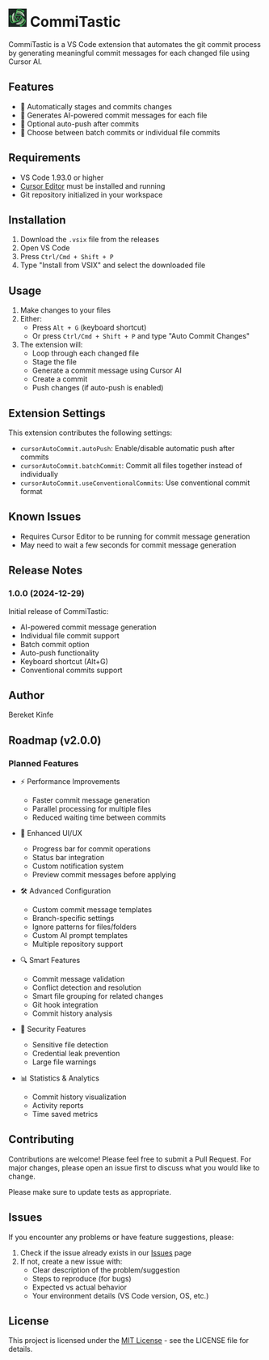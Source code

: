 # <img src="images/icon.png" width="36" height="36" alt="CommiTastic"> CommiTastic

CommiTastic is a VS Code extension that automates the git commit process by generating meaningful commit messages for each changed file using Cursor AI.

## Features

- 🔄 Automatically stages and commits changes
- 📝 Generates AI-powered commit messages for each file
- 🚀 Optional auto-push after commits
- 🎯 Choose between batch commits or individual file commits

## Requirements

- VS Code 1.93.0 or higher
- [Cursor Editor](https://cursor.sh/) must be installed and running
- Git repository initialized in your workspace

## Installation

1. Download the `.vsix` file from the releases
2. Open VS Code
3. Press `Ctrl/Cmd + Shift + P`
4. Type "Install from VSIX" and select the downloaded file

## Usage

1. Make changes to your files
2. Either:
   - Press `Alt + G` (keyboard shortcut)
   - Or press `Ctrl/Cmd + Shift + P` and type "Auto Commit Changes"
3. The extension will:
   - Loop through each changed file
   - Stage the file
   - Generate a commit message using Cursor AI
   - Create a commit
   - Push changes (if auto-push is enabled)

## Extension Settings

This extension contributes the following settings:

* `cursorAutoCommit.autoPush`: Enable/disable automatic push after commits
* `cursorAutoCommit.batchCommit`: Commit all files together instead of individually
* `cursorAutoCommit.useConventionalCommits`: Use conventional commit format

## Known Issues

- Requires Cursor Editor to be running for commit message generation
- May need to wait a few seconds for commit message generation

## Release Notes

### 1.0.0 (2024-12-29)

Initial release of CommiTastic:
- AI-powered commit message generation
- Individual file commit support
- Batch commit option
- Auto-push functionality
- Keyboard shortcut (Alt+G)
- Conventional commits support

## Author

Bereket Kinfe


## Roadmap (v2.0.0)

### Planned Features
- ⚡ Performance Improvements
  - Faster commit message generation
  - Parallel processing for multiple files
  - Reduced waiting time between commits

- 🎨 Enhanced UI/UX
  - Progress bar for commit operations
  - Status bar integration
  - Custom notification system
  - Preview commit messages before applying

- 🛠 Advanced Configuration
  - Custom commit message templates
  - Branch-specific settings
  - Ignore patterns for files/folders
  - Custom AI prompt templates
  - Multiple repository support

- 🔍 Smart Features
  - Commit message validation
  - Conflict detection and resolution
  - Smart file grouping for related changes
  - Git hook integration
  - Commit history analysis

- 🔐 Security Features
  - Sensitive file detection
  - Credential leak prevention
  - Large file warnings

- 📊 Statistics & Analytics
  - Commit history visualization
  - Activity reports
  - Time saved metrics

## Contributing

Contributions are welcome! Please feel free to submit a Pull Request. For major changes, please open an issue first to discuss what you would like to change.

Please make sure to update tests as appropriate.

## Issues

If you encounter any problems or have feature suggestions, please:
1. Check if the issue already exists in our [Issues](https://github.com/bekione/commit-tastic/issues) page
2. If not, create a new issue with:
   - Clear description of the problem/suggestion
   - Steps to reproduce (for bugs)
   - Expected vs actual behavior
   - Your environment details (VS Code version, OS, etc.)

## License

This project is licensed under the [MIT License](LICENSE) - see the LICENSE file for details.
